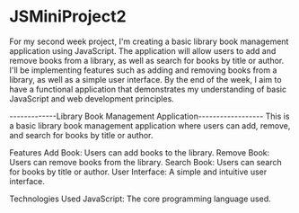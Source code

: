 # JSMiniProject2

For my second week project, I'm creating a basic library book management application using JavaScript. The application will allow users to add and remove books from a library, as well as search for books by title or author. I'll be implementing features such as adding and removing books from a library, as well as a simple user interface. By the end of the week, I aim to have a functional application that demonstrates my understanding of basic JavaScript and web development principles.

-------------Library Book Management Application------------------
This is a basic library book management application where users can add, remove, and search for books by title or author.

Features
Add Book: Users can add books to the library.
Remove Book: Users can remove books from the library.
Search Book: Users can search for books by title or author.
User Interface: A simple and intuitive user interface.

Technologies Used
JavaScript: The core programming language used.
